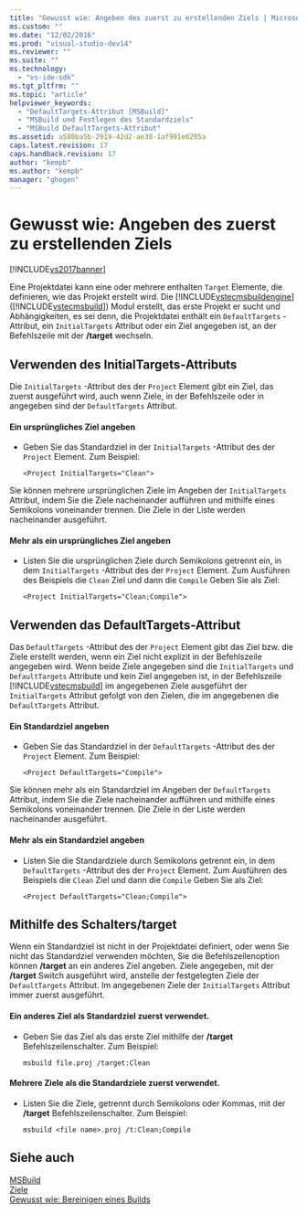 ```yaml
---
title: "Gewusst wie: Angeben des zuerst zu erstellenden Ziels | Microsoft Docs"
ms.custom: ""
ms.date: "12/02/2016"
ms.prod: "visual-studio-dev14"
ms.reviewer: ""
ms.suite: ""
ms.technology: 
  - "vs-ide-sdk"
ms.tgt_pltfrm: ""
ms.topic: "article"
helpviewer_keywords: 
  - "DefaultTargets-Attribut [MSBuild]"
  - "MSBuild und Festlegen des Standardziels"
  - "MSBuild DefaultTargets-Attribut"
ms.assetid: a580ba5b-2919-42d2-ae38-1af991e0205a
caps.latest.revision: 17
caps.handback.revision: 17
author: "kempb"
ms.author: "kempb"
manager: "ghogen"
---
```

# Gewusst wie: Angeben des zuerst zu erstellenden Ziels
[!INCLUDE[vs2017banner](../code-quality/includes/vs2017banner.md)]

Eine Projektdatei kann eine oder mehrere enthalten `Target` Elemente, die definieren, wie das Projekt erstellt wird. Die [!INCLUDE[vstecmsbuildengine](../msbuild/includes/vstecmsbuildengine_md.md)] ([!INCLUDE[vstecmsbuild](../extensibility/internals/includes/vstecmsbuild_md.md)]) Modul erstellt, das erste Projekt er sucht und Abhängigkeiten, es sei denn, die Projektdatei enthält ein `DefaultTargets` -Attribut, ein `InitialTargets` Attribut oder ein Ziel angegeben ist, an der Befehlszeile mit der **/target** wechseln.  
  
## <a name="using-the-initialtargets-attribute"></a>Verwenden des InitialTargets-Attributs  
 Die `InitialTargets` -Attribut des der `Project` Element gibt ein Ziel, das zuerst ausgeführt wird, auch wenn Ziele, in der Befehlszeile oder in angegeben sind der `DefaultTargets` Attribut.  
  
#### <a name="to-specify-one-initial-target"></a>Ein ursprüngliches Ziel angeben  
  
-   Geben Sie das Standardziel in der `InitialTargets` -Attribut des der `Project` Element. Zum Beispiel:  
  
     `<Project InitialTargets="Clean">`  
  
 Sie können mehrere ursprünglichen Ziele im Angeben der `InitialTargets` Attribut, indem Sie die Ziele nacheinander aufführen und mithilfe eines Semikolons voneinander trennen. Die Ziele in der Liste werden nacheinander ausgeführt.  
  
#### <a name="to-specify-more-than-one-initial-target"></a>Mehr als ein ursprüngliches Ziel angeben  
  
-   Listen Sie die ursprünglichen Ziele durch Semikolons getrennt ein, in dem `InitialTargets` -Attribut des der `Project` Element. Zum Ausführen des Beispiels die `Clean` Ziel und dann die `Compile` Geben Sie als Ziel:  
  
     `<Project InitialTargets="Clean;Compile">`  
  
## <a name="using-the-defaulttargets-attribute"></a>Verwenden das DefaultTargets-Attribut  
 Das `DefaultTargets` -Attribut des der `Project` Element gibt das Ziel bzw. die Ziele erstellt werden, wenn ein Ziel nicht explizit in der Befehlszeile angegeben wird. Wenn beide Ziele angegeben sind die `InitialTargets` und `DefaultTargets` Attribute und kein Ziel angegeben ist, in der Befehlszeile [!INCLUDE[vstecmsbuild](../extensibility/internals/includes/vstecmsbuild_md.md)] im angegebenen Ziele ausgeführt der `InitialTargets` Attribut gefolgt von den Zielen, die im angegebenen die `DefaultTargets` Attribut.  
  
#### <a name="to-specify-one-default-target"></a>Ein Standardziel angeben  
  
-   Geben Sie das Standardziel in der `DefaultTargets` -Attribut des der `Project` Element. Zum Beispiel:  
  
     `<Project DefaultTargets="Compile">`  
  
 Sie können mehr als ein Standardziel im Angeben der `DefaultTargets` Attribut, indem Sie die Ziele nacheinander aufführen und mithilfe eines Semikolons voneinander trennen. Die Ziele in der Liste werden nacheinander ausgeführt.  
  
#### <a name="to-specify-more-than-one-default-target"></a>Mehr als ein Standardziel angeben  
  
-   Listen Sie die Standardziele durch Semikolons getrennt ein, in dem `DefaultTargets` -Attribut des der `Project` Element. Zum Ausführen des Beispiels die `Clean` Ziel und dann die `Compile` Geben Sie als Ziel:  
  
     `<Project DefaultTargets="Clean;Compile">`  
  
## <a name="using-the-target-switch"></a>Mithilfe des Schalters/target  
 Wenn ein Standardziel ist nicht in der Projektdatei definiert, oder wenn Sie nicht das Standardziel verwenden möchten, Sie die Befehlszeilenoption können **/target** an ein anderes Ziel angeben. Ziele angegeben, mit der **/target** Switch ausgeführt wird, anstelle der festgelegten Ziele der `DefaultTargets` Attribut. Im angegebenen Ziele der `InitialTargets` Attribut immer zuerst ausgeführt.  
  
#### <a name="to-use-a-target-other-than-the-default-target-first"></a>Ein anderes Ziel als Standardziel zuerst verwendet.  
  
-   Geben Sie das Ziel als das erste Ziel mithilfe der **/target** Befehlszeilenschalter. Zum Beispiel:  
  
     `msbuild file.proj /target:Clean`  
  
#### <a name="to-use-several-targets-other-than-the-default-targets-first"></a>Mehrere Ziele als die Standardziele zuerst verwendet.  
  
-   Listen Sie die Ziele, getrennt durch Semikolons oder Kommas, mit der **/target** Befehlszeilenschalter. Zum Beispiel:  
  
     `msbuild <file name>.proj /t:Clean;Compile`  
  
## <a name="see-also"></a>Siehe auch
  [MSBuild](../msbuild/msbuild1.md)  
 [Ziele](../msbuild/msbuild-targets.md)   
 [Gewusst wie: Bereinigen eines Builds](../msbuild/how-to-clean-a-build.md)